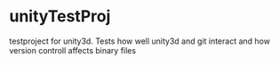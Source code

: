 unityTestProj
=============

testproject for unity3d. Tests how well unity3d and git interact and how version controll affects binary files

